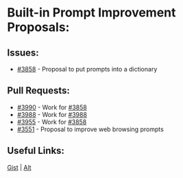 [gist]:https://gist.github.com/anonhostpi/97d4bb3e9535c92b8173fae704b76264#file-_topics-0004-prompts-md
[source]:https://github.com/Significant-Gravitas/Catalysts/blob/main/TOPICS/0004.PROMPTS/PROMPTS.md
# Built-in Prompt Improvement Proposals:
## Issues:
- [#3858][3858] - Proposal to put prompts into a dictionary

## Pull Requests:
- [#3990][3990] - Work for [#3858][3858]
- [#3988][3988] - Work for [#3988][3988]
- [#3955][3955] - Work for [#3858][3858]
- [#3551][3551] - Proposal to improve web browsing prompts

## Useful Links:
[Gist][gist] | [Alt][source]

[3551]:https://github.com/Significant-Gravitas/Auto-GPT/issues/3551
[3858]:https://github.com/Significant-Gravitas/Auto-GPT/issues/3858
[3955]:https://github.com/Significant-Gravitas/Auto-GPT/pull/3955
[3988]:https://github.com/Significant-Gravitas/Auto-GPT/pull/3988
[3990]:https://github.com/Significant-Gravitas/Auto-GPT/pull/3990